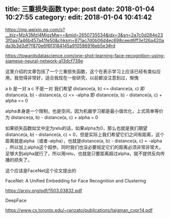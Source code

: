 title: 三重损失函数
type: post
date: 2018-01-04 10:27:55
category: 
edit: 2018-01-04 10:41:42
---

https://mp.weixin.qq.com/s?__biz=MzA3MzI4MjgzMw==&mid=2650735534&idx=3&sn=2a7c0d284e233f0aa7a46b457a41fe50&chksm=871ac7d0b06d4ec698ceed6ff3e126a420ada3b3d3df7f870e6f6f3184145a910586916eb5e3#rd

https://towardsdatascience.com/one-shot-learning-face-recognition-using-siamese-neural-network-a13dcf739e

这里介绍的文章包括了一个三重损失函数，这个在表示学习上应该已经有类似应用，我觉得非常好，适合我现在一些研究，以前都没注意到过，惭愧

a b 是一对
a c 不是一对
我们希望 distance(a, b) <= distance(a, c)
即 distance(a, b) - distance(a, c) <= -alpha
即 distance(a, b) - distance(a, c) + alpha <= 0

alpha本身是一个限制，也是空间，因为机器学习都是最小值优化，上式简单等价为 distance(a, b) - distance(a, c) + alpha = 0

如果损失函数如文中定为relu的话，如果alpha为0，那么也就是我们期望distance(a, b) - distance(a, c) = 0，但是实际上我们希望它们之间有距离，这个距离就是alpha（或者-alpha），也就是distance(a, b) - distance(a, c) = -alpha ，所以加上alpha这个超参。同时我们也没必要规定它们的距离必须非常非常大，足够大到alpha就行了，所以用relu，也就是只要距离超过alpha，就不提供反向传播的损失了。

这个应该是FaceNet这个论文提出的

FaceNet: A Unified Embedding for Face Recognition and Clustering

https://arxiv.org/pdf/1503.03832.pdf

DeepFace

https://www.cs.toronto.edu/~ranzato/publications/taigman_cvpr14.pdf
